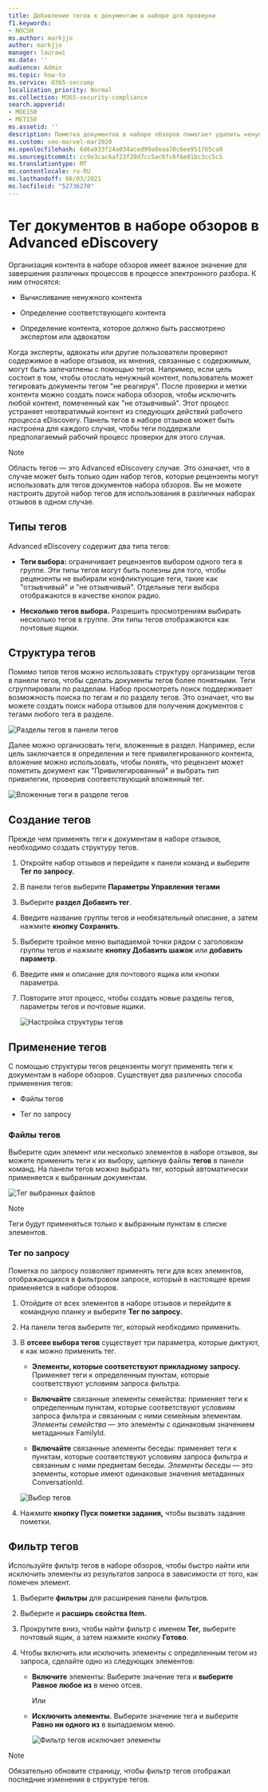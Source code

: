 ```yaml
---
title: Добавление тегов к документам в наборе для проверки
f1.keywords:
- NOCSH
ms.author: markjjo
author: markjjo
manager: laurawi
ms.date: ''
audience: Admin
ms.topic: how-to
ms.service: O365-seccomp
localization_priority: Normal
ms.collection: M365-security-compliance
search.appverid:
- MOE150
- MET150
ms.assetid: ''
description: Пометка документов в наборе обзоров помогает удалить ненужный контент и определить релевантный контент в Advanced eDiscovery случае.
ms.custom: seo-marvel-mar2020
ms.openlocfilehash: 6d6a933f24a034aced99a8eaa70c6ee951765ca0
ms.sourcegitcommit: cc9e3cac6af23f20d7cc5ac6fc6f6e01bc3cc5c5
ms.translationtype: MT
ms.contentlocale: ru-RU
ms.lasthandoff: 06/03/2021
ms.locfileid: "52736270"
---
```

# <a name="tag-documents-in-a-review-set-in-advanced-ediscovery"></a>Тег документов в наборе обзоров в Advanced eDiscovery

Организация контента в наборе обзоров имеет важное значение для завершения различных процессов в процессе электронного разбора. К ним относятся:

- Вычисливание ненужного контента

- Определение соответствующего контента

- Определение контента, которое должно быть рассмотрено экспертом или адвокатом

Когда эксперты, адвокаты или другие пользователи проверяют содержимое в наборе отзывов, их мнения, связанные с содержимым, могут быть запечатлены с помощью тегов. Например, если цель состоит в том, чтобы отослать ненужный контент, пользователь может тегировать документы тегом "не реагируя". После проверки и метки контента можно создать поиск набора обзоров, чтобы исключить любой контент, помеченный как "не отзывчивый". Этот процесс устраняет неотвратимый контент из следующих действий рабочего процесса eDiscovery. Панель тегов в наборе отзывов может быть настроена для каждого случая, чтобы теги поддержали предполагаемый рабочий процесс проверки для этого случая.

> [!NOTE]
> Область тегов — это Advanced eDiscovery случае. Это означает, что в случае может быть только один набор тегов, которые рецензенты могут использовать для тегов документов набора обзоров. Вы не можете настроить другой набор тегов для использования в различных наборах отзывов в одном случае.

## <a name="tag-types"></a>Типы тегов

Advanced eDiscovery содержит два типа тегов:

- **Теги выбора:** ограничивает рецензентов выбором одного тега в группе. Эти типы тегов могут быть полезны для того, чтобы рецензенты не выбирали конфликтующие теги, такие как "отзывчивый" и "не отзывчивый". Отдельные теги выбора отображаются в качестве кнопок радио.

- **Несколько тегов выбора.** Разрешить просмотрениям выбирать несколько тегов в группе. Эти типы тегов отображаются как почтовые ящики.

## <a name="tag-structure"></a>Структура тегов

Помимо типов тегов можно использовать структуру организации тегов в панели тегов, чтобы сделать документы тегов более понятными. Теги сгруппировали по разделам. Набор просмотреть поиск поддерживает возможность поиска по тегам и по разделу тегов. Это означает, что вы можете создать поиск набора отзывов для получения документов с тегами любого тега в разделе.

![Разделы тегов в панели тегов](../media/TagTypes.png)

Далее можно организовать теги, вложенные в раздел. Например, если цель заключается в определении и теге привилегированного контента, вложение можно использовать, чтобы понять, что рецензент может пометить документ как "Привилегированный" и выбрать тип привилегии, проверив соответствующий вложенный тег.

![Вложенные теги в разделе тегов](../media/NestingTags.png)

## <a name="create-tags"></a>Создание тегов

Прежде чем применять теги к документам в наборе отзывов, необходимо создать структуру тегов.

1. Откройте набор отзывов и перейдите к панели команд и выберите **Тег по запросу.**

2. В панели тегов выберите **Параметры Управления тегами**

3. Выберите **раздел Добавить тег**.

4. Введите название группы тегов и необязательный описание, а затем нажмите **кнопку Сохранить**.

5. Выберите тройное меню выпадаемой точки рядом с заголовком группы тегов и нажмите **кнопку Добавить шажок** или **добавить параметр**.

6. Введите имя и описание для почтового ящика или кнопки параметра.

7. Повторите этот процесс, чтобы создать новые разделы тегов, параметры тегов и почтовые ящики.

   ![Настройка структуры тегов](../media/ManageTagOptions3.png)

## <a name="applying-tags"></a>Применение тегов

С помощью структуры тегов рецензенты могут применять теги к документам в наборе обзоров. Существует два различных способа применения тегов:

- Файлы тегов

- Тег по запросу

### <a name="tag-files"></a>Файлы тегов

Выберите один элемент или несколько элементов в наборе отзывов, вы можете применить теги к их выбору, щелкнув файлы **тегов** в панели команд. На панели тегов можно выбрать тег, который автоматически применяется к выбранным документам.

![Тег выбранных файлов](../media/TagFile2.png)

> [!NOTE]
> Теги будут применяться только к выбранным пунктам в списке элементов.

### <a name="tag-by-query"></a>Тег по запросу

Пометка по запросу позволяет применять теги для всех элементов, отображающихся в фильтровом запросе, который в настоящее время применяется в наборе обзоров.

1. Отойдите от всех элементов в наборе отзывов и перейдите в командную планку и выберите **Тег по запросу.**

2. На панели тегов выберите тег, который необходимо применить.

3. В **отсеве выбора тегов** существует три параметра, которые диктуют, к как можно применить тег.

   - **Элементы, которые соответствуют прикладному запросу.** Применяет теги к определенным пунктам, которые соответствуют условиям запроса фильтра.

   - **Включайте** связанные элементы семейства: применяет теги к определенным пунктам, которые соответствуют условиям запроса фильтра и связанным с ними семейным элементам. *Элементы семейства* — это элементы с одинаковым значением метаданных FamilyId.  

   - **Включайте** связанные элементы беседы: применяет теги к пунктам, которые соответствуют условиям запроса фильтра и связанным с ними предметам беседы. *Элементы беседы* — это элементы, которые имеют одинаковые значения метаданных ConversationId.

   ![Выбор тегов](../media/TagByQuery2.png)

4. Нажмите **кнопку Пуск пометки задания,** чтобы вызвать задание пометки.

## <a name="tag-filter"></a>Фильтр тегов

Используйте фильтр тегов в наборе обзоров, чтобы быстро найти или исключить элементы из результатов запроса в зависимости от того, как помечен элемент. 

1. Выберите **фильтры** для расширения панели фильтров.

2. Выберите и **расширь свойства Item.**

3. Прокрутите вниз, чтобы найти фильтр с именем **Тег,** выберите почтовый ящик, а затем нажмите кнопку **Готово**.

4. Чтобы включить или исключить элементы с определенным тегом из запроса, сделайте одно из следующих элементов:

   - **Включите** элементы: Выберите значение тега и **выберите Равное любое из** в меню отсев.

      Или

   - **Исключить элементы.** Выберите значение тега и выберите **Равно ни одного из** в выпадаемом меню.

     ![Фильтр тегов исключает элементы](../media/TagFilterExclude.png)

> [!NOTE]
> Обязательно обновите страницу, чтобы фильтр тегов отображал последние изменения в структуре тегов.
